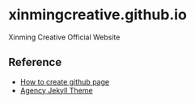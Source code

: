 # xinmingcreative.github.io
Xinming Creative Official Website

## Reference
- [How to create github page](https://pages.github.com/)
- [Agency Jekyll Theme](http://y7kim.github.io/agency-jekyll-theme/)
